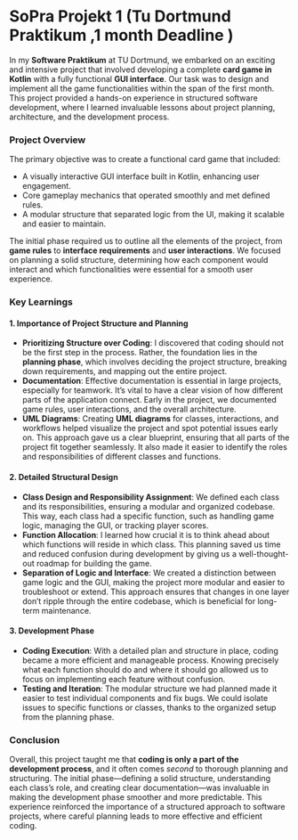 # SoPra Projekt 1 (Tu Dortmund Praktikum ,1 month Deadline ) 

In my **Software Praktikum** at TU Dortmund, we embarked on an exciting and intensive project that involved developing a complete **card game in Kotlin** with a fully functional **GUI interface**. Our task was to design and implement all the game functionalities within the span of the first month. This project provided a hands-on experience in structured software development, where I learned invaluable lessons about project planning, architecture, and the development process.

### Project Overview

The primary objective was to create a functional card game that included:
- A visually interactive GUI interface built in Kotlin, enhancing user engagement.
- Core gameplay mechanics that operated smoothly and met defined rules.
- A modular structure that separated logic from the UI, making it scalable and easier to maintain.

The initial phase required us to outline all the elements of the project, from **game rules** to **interface requirements** and **user interactions**. We focused on planning a solid structure, determining how each component would interact and which functionalities were essential for a smooth user experience.

### Key Learnings

#### 1. Importance of Project Structure and Planning
   - **Prioritizing Structure over Coding**: I discovered that coding should not be the first step in the process. Rather, the foundation lies in the **planning phase**, which involves deciding the project structure, breaking down requirements, and mapping out the entire project.
   - **Documentation**: Effective documentation is essential in large projects, especially for teamwork. It’s vital to have a clear vision of how different parts of the application connect. Early in the project, we documented game rules, user interactions, and the overall architecture.
   - **UML Diagrams**: Creating **UML diagrams** for classes, interactions, and workflows helped visualize the project and spot potential issues early on. This approach gave us a clear blueprint, ensuring that all parts of the project fit together seamlessly. It also made it easier to identify the roles and responsibilities of different classes and functions.

#### 2. Detailed Structural Design
   - **Class Design and Responsibility Assignment**: We defined each class and its responsibilities, ensuring a modular and organized codebase. This way, each class had a specific function, such as handling game logic, managing the GUI, or tracking player scores.
   - **Function Allocation**: I learned how crucial it is to think ahead about which functions will reside in which class. This planning saved us time and reduced confusion during development by giving us a well-thought-out roadmap for building the game.
   - **Separation of Logic and Interface**: We created a distinction between game logic and the GUI, making the project more modular and easier to troubleshoot or extend. This approach ensures that changes in one layer don’t ripple through the entire codebase, which is beneficial for long-term maintenance.

#### 3. Development Phase
   - **Coding Execution**: With a detailed plan and structure in place, coding became a more efficient and manageable process. Knowing precisely what each function should do and where it should go allowed us to focus on implementing each feature without confusion.
   - **Testing and Iteration**: The modular structure we had planned made it easier to test individual components and fix bugs. We could isolate issues to specific functions or classes, thanks to the organized setup from the planning phase.
   
### Conclusion

Overall, this project taught me that **coding is only a part of the development process**, and it often comes *second* to thorough planning and structuring. The initial phase—defining a solid structure, understanding each class’s role, and creating clear documentation—was invaluable in making the development phase smoother and more predictable. This experience reinforced the importance of a structured approach to software projects, where careful planning leads to more effective and efficient coding.
